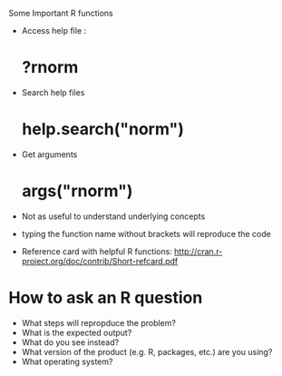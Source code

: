 Some Important R functions

  - Access help file : 
    # ?rnorm
  - Search help files
    # help.search("norm")
  - Get arguments
    # args("rnorm")

  - Not as useful to understand underlying concepts

  - typing the function name without brackets will reproduce the code
  - Reference card with helpful R functions: http://cran.r-project.org/doc/contrib/Short-refcard.pdf

  # How to ask an R question
  - What steps will repropduce the problem?
  - What is the expected output?
  - What do you see instead?
  - What version of the product (e.g. R, packages, etc.) are you using?
  - What operating system?

  
